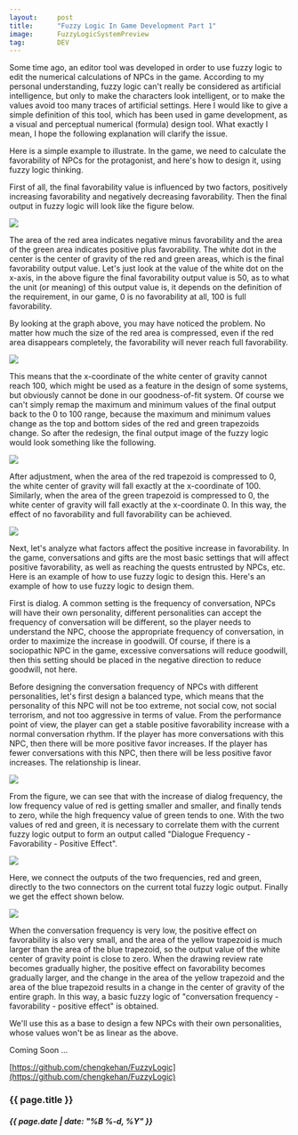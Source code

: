 ```yaml
---
layout:     post
title:      "Fuzzy Logic In Game Development Part 1"
image:      FuzzyLogicSystemPreview
tag:        DEV
---
```


Some time ago, an editor tool was developed in order to use fuzzy logic to edit the numerical calculations of NPCs in the game. According to my personal understanding, fuzzy logic can't really be considered as artificial intelligence, but only to make the characters look intelligent, or to make the values avoid too many traces of artificial settings. Here I would like to give a simple definition of this tool, which has been used in game development, as a visual and perceptual numerical (formula) design tool. What exactly I mean, I hope the following explanation will clarify the issue.<!--more-->

Here is a simple example to illustrate. In the game, we need to calculate the favorability of NPCs for the protagonist, and here's how to design it, using fuzzy logic thinking.

First of all, the final favorability value is influenced by two factors, positively increasing favorability and negatively decreasing favorability. Then the final output in fuzzy logic will look like the figure below.

![]({{site.url}}/{{site.post_images}}/FuzzyLogicInDev/FuzzyLogicInDev1.png)

The area of the red area indicates negative minus favorability and the area of the green area indicates positive plus favorability. The white dot in the center is the center of gravity of the red and green areas, which is the final favorability output value. Let's just look at the value of the white dot on the x-axis, in the above figure the final favorability output value is 50, as to what the unit (or meaning) of this output value is, it depends on the definition of the requirement, in our game, 0 is no favorability at all, 100 is full favorability.

By looking at the graph above, you may have noticed the problem. No matter how much the size of the red area is compressed, even if the red area disappears completely, the favorability will never reach full favorability.

![]({{site.url}}/{{site.post_images}}/FuzzyLogicInDev/FuzzyLogicInDev2.gif)

This means that the x-coordinate of the white center of gravity cannot reach 100, which might be used as a feature in the design of some systems, but obviously cannot be done in our goodness-of-fit system. Of course we can't simply remap the maximum and minimum values of the final output back to the 0 to 100 range, because the maximum and minimum values change as the top and bottom sides of the red and green trapezoids change. So after the redesign, the final output image of the fuzzy logic would look something like the following.

![]({{site.url}}/{{site.post_images}}/FuzzyLogicInDev/FuzzyLogicInDev3.png)

After adjustment, when the area of the red trapezoid is compressed to 0, the white center of gravity will fall exactly at the x-coordinate of 100. Similarly, when the area of the green trapezoid is compressed to 0, the white center of gravity will fall exactly at the x-coordinate 0. In this way, the effect of no favorability and full favorability can be achieved.

![]({{site.url}}/{{site.post_images}}/FuzzyLogicInDev/FuzzyLogicInDev4.gif)

Next, let's analyze what factors affect the positive increase in favorability. In the game, conversations and gifts are the most basic settings that will affect positive favorability, as well as reaching the quests entrusted by NPCs, etc. Here is an example of how to use fuzzy logic to design this. Here's an example of how to use fuzzy logic to design them.

First is dialog. A common setting is the frequency of conversation, NPCs will have their own personality, different personalities can accept the frequency of conversation will be different, so the player needs to understand the NPC, choose the appropriate frequency of conversation, in order to maximize the increase in goodwill. Of course, if there is a sociopathic NPC in the game, excessive conversations will reduce goodwill, then this setting should be placed in the negative direction to reduce goodwill, not here.

Before designing the conversation frequency of NPCs with different personalities, let's first design a balanced type, which means that the personality of this NPC will not be too extreme, not social cow, not social terrorism, and not too aggressive in terms of value. From the performance point of view, the player can get a stable positive favorability increase with a normal conversation rhythm. If the player has more conversations with this NPC, then there will be more positive favor increases. If the player has fewer conversations with this NPC, then there will be less positive favor increases. The relationship is linear.

![]({{site.url}}/{{site.post_images}}/FuzzyLogicInDev/FuzzyLogicInDev5.gif)

From the figure, we can see that with the increase of dialog frequency, the low frequency value of red is getting smaller and smaller, and finally tends to zero, while the high frequency value of green tends to one. With the two values of red and green, it is necessary to correlate them with the current fuzzy logic output to form an output called "Dialogue Frequency - Favorability - Positive Effect".

![]({{site.url}}/{{site.post_images}}/FuzzyLogicInDev/FuzzyLogicInDev6.png)

Here, we connect the outputs of the two frequencies, red and green, directly to the two connectors on the current total fuzzy logic output. Finally we get the effect shown below.

![]({{site.url}}/{{site.post_images}}/FuzzyLogicInDev/FuzzyLogicInDev7.gif)

When the conversation frequency is very low, the positive effect on favorability is also very small, and the area of the yellow trapezoid is much larger than the area of the blue trapezoid, so the output value of the white center of gravity point is close to zero. When the drawing review rate becomes gradually higher, the positive effect on favorability becomes gradually larger, and the change in the area of the yellow trapezoid and the area of the blue trapezoid results in a change in the center of gravity of the entire graph. In this way, a basic fuzzy logic of "conversation frequency - favorability - positive effect" is obtained.

We'll use this as a base to design a few NPCs with their own personalities, whose values won't be as linear as the above.

Coming Soon ...

[https://github.com/chengkehan/FuzzyLogic](https://github.com/chengkehan/FuzzyLogic)

<h3>{{ page.title }}</h3>
<h5>{{ page.date | date: "%B %-d, %Y" }}</h5>

